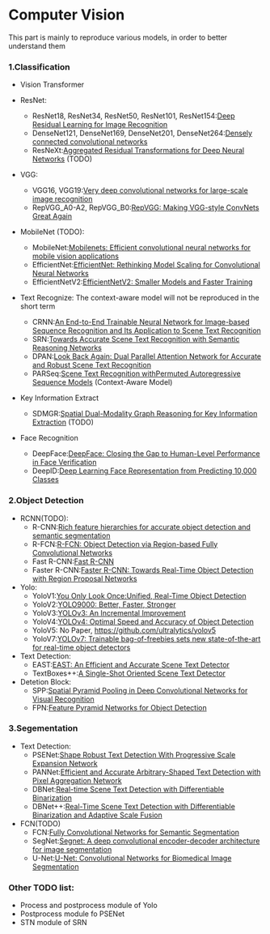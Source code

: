 # Computer Vision
This part is mainly to reproduce various models, in order to better understand them

### 1.Classification
- Vision Transformer
- ResNet:
    - ResNet18, ResNet34, ResNet50, ResNet101, ResNet154:[Deep Residual Learning for Image Recognition](https://openaccess.thecvf.com/content_cvpr_2016/html/He_Deep_Residual_Learning_CVPR_2016_paper.html)
    - DenseNet121, DenseNet169, DenseNet201, DenseNet264:[Densely connected convolutional networks](https://arxiv.org/pdf/2101.03697.pdf) 
    - ResNeXt:[Aggregated Residual Transformations for Deep Neural Networks](https://openaccess.thecvf.com/content_cvpr_2017/html/Xie_Aggregated_Residual_Transformations_CVPR_2017_paper.html) (TODO)
- VGG:
    - VGG16, VGG19:[Very deep convolutional networks for large-scale image recognition](https://arxiv.org/abs/1409.1556)
    - RepVGG_A0-A2, RepVGG_B0:[RepVGG: Making VGG-style ConvNets Great Again](https://arxiv.org/pdf/2101.03697.pdf) 
- MobileNet (TODO):
    - MobileNet:[Mobilenets: Efficient convolutional neural networks for mobile vision applications](https://arxiv.org/abs/1704.04861)
    - EfficientNet:[EfficientNet: Rethinking Model Scaling for Convolutional Neural Networks](https://arxiv.org/abs/1905.11946)
    - EfficientNetV2:[EfficientNetV2: Smaller Models and Faster Training](https://arxiv.org/abs/2104.00298)
- Text Recognize: 
    The context-aware model will not be reproduced in the short term
    - CRNN:[An End-to-End Trainable Neural Network for Image-based Sequence Recognition and Its Application to Scene Text Recognition](https://arxiv.org/abs/1507.05717)
    - SRN:[Towards Accurate Scene Text Recognition with Semantic Reasoning Networks](https://openaccess.thecvf.com/content_CVPR_2020/papers/Yu_Towards_Accurate_Scene_Text_Recognition_With_Semantic_Reasoning_Networks_CVPR_2020_paper.pdf)
    - DPAN:[Look Back Again: Dual Parallel Attention Network for Accurate and Robust Scene Text Recognition](https://dl.acm.org/doi/pdf/10.1145/3460426.3463674)
    - PARSeq:[Scene Text Recognition withPermuted Autoregressive Sequence Models](https://arxiv.org/pdf/2207.06966.pdf) (Context-Aware Model)
    
- Key Information Extract
    - SDMGR:[Spatial Dual-Modality Graph Reasoning for Key Information Extraction](https://arxiv.org/abs/2103.14470) (TODO)

- Face Recognition
    - DeepFace:[DeepFace: Closing the Gap to Human-Level Performance in Face Verification](https://openaccess.thecvf.com/content_cvpr_2014/papers/Taigman_DeepFace_Closing_the_2014_CVPR_paper.pdf)
    - DeepID:[Deep Learning Face Representation from Predicting 10,000 Classes](https://openaccess.thecvf.com/content_cvpr_2014/papers/Sun_Deep_Learning_Face_2014_CVPR_paper.pdf)
### 2.Object Detection
- RCNN(TODO):
    - R-CNN:[Rich feature hierarchies for accurate object detection and semantic segmentation](https://openaccess.thecvf.com/content_cvpr_2014/papers/Girshick_Rich_Feature_Hierarchies_2014_CVPR_paper.pdf) 
    - R-FCN:[R-FCN: Object Detection via Region-based Fully Convolutional Networks](https://proceedings.neurips.cc/paper/2016/hash/577ef1154f3240ad5b9b413aa7346a1e-Abstract.html)
    - Fast R-CNN:[Fast R-CNN](https://openaccess.thecvf.com/content_iccv_2015/papers/Girshick_Fast_R-CNN_ICCV_2015_paper.pdf)
    - Faster R-CNN:[Faster R-CNN: Towards Real-Time Object Detection with Region Proposal Networks](https://proceedings.neurips.cc/paper/2015/hash/14bfa6bb14875e45bba028a21ed38046-Abstract.html)
- Yolo: 
    - YoloV1:[You Only Look Once:Unified, Real-Time Object Detection](http://arxiv.org/abs/1506.02640)
    - YoloV2:[YOLO9000: Better, Faster, Stronger](https://arxiv.org/pdf/1612.08242.pdf)
    - YoloV3:[YOLOv3: An Incremental Improvement](https://arxiv.org/pdf/1804.02767.pdf)
    - YoloV4:[YOLOv4: Optimal Speed and Accuracy of Object Detection](https://arxiv.org/abs/2004.10934)
    - YoloV5: No Paper, https://github.com/ultralytics/yolov5
    - YoloV7:[YOLOv7: Trainable bag-of-freebies sets new state-of-the-art for real-time object detectors](http://arxiv.org/abs/2207.02696)
- Text Detection:
    - EAST:[EAST: An Efficient and Accurate Scene Text Detector](https://arxiv.org/pdf/1704.03155v2.pdf)
    - TextBoxes++:[A Single-Shot Oriented Scene Text Detector](https://arxiv.org/pdf/1801.02765.pdf) 
- Detetion Block:
    - SPP:[Spatial Pyramid Pooling in Deep Convolutional Networks for Visual Recognition](https://ieeexplore.ieee.org/abstract/document/7005506)
    - FPN:[Feature Pyramid Networks for Object Detection](https://openaccess.thecvf.com/content_cvpr_2017/html/Lin_Feature_Pyramid_Networks_CVPR_2017_paper.html)
### 3.Segementation
- Text Detection:
    - PSENet:[Shape Robust Text Detection With Progressive Scale Expansion Network](https://openaccess.thecvf.com/content_CVPR_2019/html/Wang_Shape_Robust_Text_Detection_With_Progressive_Scale_Expansion_Network_CVPR_2019_paper.html)
    - PANNet:[Efficient and Accurate Arbitrary-Shaped Text Detection with Pixel Aggregation Network](https://arxiv.org/pdf/1908.05900.pdf)
    - DBNet:[Real-time Scene Text Detection with Differentiable Binarization](https://arxiv.org/pdf/1911.08947.pdf)
    - DBNet++:[Real-Time Scene Text Detection with Differentiable Binarization and Adaptive Scale Fusion](https://arxiv.org/pdf/2202.10304.pdf)
- FCN(TODO)
    - FCN:[Fully Convolutional Networks for Semantic Segmentation](https://openaccess.thecvf.com/content_cvpr_2015/html/Long_Fully_Convolutional_Networks_2015_CVPR_paper.html)
    - SegNet:[Segnet: A deep convolutional encoder-decoder architecture for image segmentation](https://ieeexplore.ieee.org/abstract/document/7803544)
    - U-Net:[U-Net: Convolutional Networks for Biomedical Image Segmentation](https://link.springer.com/content/pdf/10.1007/978-3-319-24574-4_28.pdf)
### Other TODO list:
- Process and postprocess module of Yolo
- Postprocess module fo PSENet
- STN module of SRN